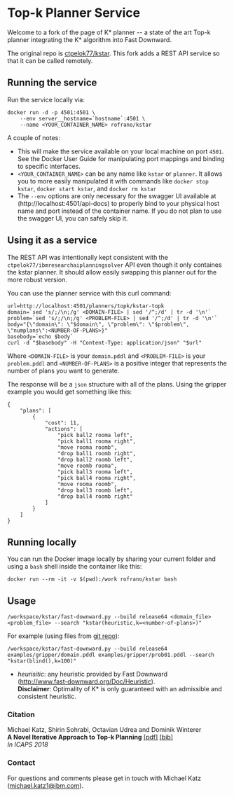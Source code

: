 # Top-k Planner Service

Welcome to a fork of the page of K\* planner -- a state of the art Top-k planner integrating the K\* algorithm into Fast Downward.

The original repo is [ctpelok77/kstar](https://github.com/ctpelok77/kstar). This fork adds a REST API service so that it can be called remotely.

## Running the service

Run the service locally via:
```
docker run -d -p 4501:4501 \
    --env server__hostname=`hostname`:4501 \
    --name <YOUR_CONTAINER_NAME> rofrano/kstar
```

A couple of notes:

- This will make the service available on your local machine on port `4501`. See the Docker User Guide for manipulating port mappings and binding to specific interfaces.
- `<YOUR_CONTAINER_NAME>` can be any name like `kstar` or `planner`. It allows you to more easily manipulated it with commands like `docker stop kstar`, `docker start kstar`, and `docker rm kstar`
- The `--env` options are only necessary for the swagger UI available at (http://localhost:4501/api-docs) to properly bind to your physical host name and port instead of the container name. If you do not plan to use the swagger UI, you can safely skip it.

## Using it as a service

The REST API was intentionally kept consistent with the `ctpelok77/ibmresearchaiplanningsolver` API even though it only containes the kstar planner. It should allow easily swapping this planner out for the more robust version.

You can use the planner service with this curl command:

```
url=http://localhost:4501/planners/topk/kstar-topk
domain=`sed 's/;/\n;/g' <DOMAIN-FILE> | sed '/^;/d' | tr -d '\n'`
problem=`sed 's/;/\n;/g' <PROBLEM-FILE> | sed '/^;/d' | tr -d '\n'`
body="{\"domain\": \"$domain\", \"problem\": \"$problem\", \"numplans\":<NUMBER-OF-PLANS>}"
basebody=`echo $body`
curl -d "$basebody" -H "Content-Type: application/json" "$url"
```

Where `<DOMAIN-FILE>` is your `domain.pddl` and `<PROBLEM-FILE>` is your `problem.pddl` and `<NUMBER-OF-PLANS>` is a positive integer that represents the number of plans you want to generate.

The response will be a `json` structure with all of the plans. Using the gripper example you would get something like this:

```
{
    "plans": [
        {
            "cost": 11,
            "actions": [
                "pick ball2 rooma left",
                "pick ball1 rooma right",
                "move rooma roomb",
                "drop ball1 roomb right",
                "drop ball2 roomb left",
                "move roomb rooma",
                "pick ball3 rooma left",
                "pick ball4 rooma right",
                "move rooma roomb",
                "drop ball3 roomb left",
                "drop ball4 roomb right"
            ]
        }
    ]
}
``` 

## Running locally

You can run the Docker image locally by sharing your current folder and using a `bash` shell inside the container like this:

```
docker run --rm -it -v $(pwd):/work rofrano/kstar bash
```

## Usage

```
/workspace/kstar/fast-downward.py --build release64 <domain_file> <problem_file> --search "kstar(heuristic,k=<number-of-plans>)"
```

For example (using files from [git repo](https://github.com/rofrano/kstar)):
```
/workspace/kstar/fast-downward.py --build release64 examples/gripper/domain.pddl examples/gripper/prob01.pddl --search "kstar(blind(),k=100)"
```

* _heurisitic_:  any heuristic provided by Fast Downward  
(http://www.fast-downward.org/Doc/Heuristic).   
**Disclaimer**: Optimality of K\* is only guaranteed with an admissible and consistent heuristic.  


### Citation ###
Michael Katz, Shirin Sohrabi, Octavian Udrea and Dominik Winterer  
**A Novel Iterative Approach to Top-k Planning** [[pdf]](https://www.aaai.org/ocs/index.php/ICAPS/ICAPS18/paper/download/17749/16971) [[bib]](/top_k.bib)  
*In ICAPS 2018*  

### Contact ###
For questions and comments please get in touch with Michael Katz (michael.katz1@ibm.com).